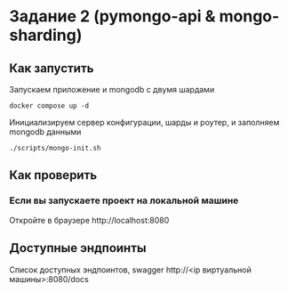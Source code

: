 # Задание 2 (pymongo-api & mongo-sharding)

## Как запустить

Запускаем приложение и mongodb с двумя шардами

```shell
docker compose up -d
```

Инициализируем сервер конфигурации, шарды и роутер, и заполняем mongodb данными

```shell
./scripts/mongo-init.sh
```

## Как проверить

### Если вы запускаете проект на локальной машине

Откройте в браузере http://localhost:8080

## Доступные эндпоинты

Список доступных эндпоинтов, swagger http://<ip виртуальной машины>:8080/docs